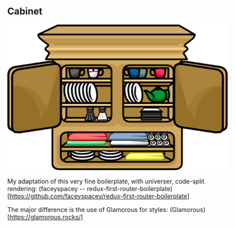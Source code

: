## Cabinet

![cabinet](./cabinet.png)

My adaptation of this very fine boilerplate, with universer, code-split rendering: (faceyspacey -- redux-first-router-boilerplate)[https://github.com/faceyspacey/redux-first-router-boilerplate]

The major difference is the use of Glamorous for styles: (Glamorous)[https://glamorous.rocks/]
